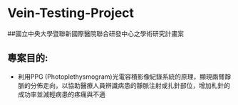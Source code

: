 # Vein-Testing-Project
##國立中央大學暨聯新國際醫院聯合研發中心之學術研究計畫案
## 專案目的:  
* 利用PPG (Photoplethysmogram)光電容積影像紀錄系統的原理，顯現兩臂靜脈的分佈走向，以協助醫療人員辨識病患的靜脈注射或扎針部位，增加札針的成功率並減輕病患的疼痛與不適
